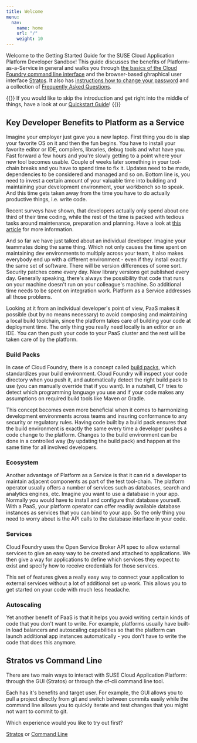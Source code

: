 ```yaml
---
title: Welcome
menu:
  nav:
    name: home
    url: "/"
    weight: 10
---
```


Welcome to the Getting Started Guide for the SUSE Cloud Application Platform Developer Sandbox! This guide discusses the benefits of Platform-as-a-Service in general and walks you through [the basics of the Cloud Foundry command line interface](/cli) and the browser-based ghraphical user interface [Stratos](/stratos). It also has [instructions how to change your password](/password) and a collection of [Frequently Asked Questions](/faq).

{{<callout>}}
If you would like to skip the introduction and get right into the middle of things, have a look at our [Quickstart Guide](/quickstart/)!
{{</callout>}}

## Key Developer Benefits to Platform as a Service

Imagine your employer just gave you a new laptop. First thing you do is slap your favorite OS on it and then the fun begins. You have to install your favorite editor or IDE, compilers, libraries, debug tools and what have you. Fast forward a few hours and you're slowly getting to a point where your new tool becomes usable. Couple of weeks later something in your tool-chain breaks and you have to spend time to fix it. Updates need to be made, dependencies to be considered and managed and so on. Bottom line is, you need to invest a certain amount of your valuable time into building and maintaining your development environment, your workbench so to speak. And this time gets taken away from the time you have to do actually productive things, i.e. write code. 

Recent surveys have shown, that developers actually only spend about one third of their time coding, while the rest of the time is packed with tedious tasks around maintenance, preparation and planning. Have a look at [this article](https://thenewstack.io/how-much-time-do-developers-spend-actually-writing-code/) for more information. 

And so far we have just talked about an individual developer. Imagine your teammates doing the same thing. Which not only causes the time spent on maintaining dev environments to multiply across your team, it also makes everybody end up with a different environment - even if they install exactly the same set of software. There will be version differences of some sort. Security patches come every day. New library versions get published every day. Generally speaking, there's always the possibility that code that runs on your machine doesn't run on your colleague's machine. So additional time needs to be spent on integration work. Platform as a Service addresses all those problems. 

Looking at it from an individual developer's point of view, PaaS makes it possible (but by no means necessary) to avoid composing and maintaining a local build toolchain, since the platform takes care of building your code at deployment time. The only thing you really need locally is an editor or an IDE. You can then push your code to your PaaS cluster and the rest will be taken care of by the platform. 

### Build Packs
In case of Cloud Foundry, there is a concept called [build packs](https://docs.cloudfoundry.org/buildpacks/), which standardizes your build environment. Cloud Foundry will inspect your code directory when you push it, and automatically detect the right build pack to use (you can manually override that if you want). In a nutshell, CF tries to detect which programming language you use and if your code makes any assumptions on required build tools like Maven or Gradle. 

This concept becomes even more beneficial when it comes to harmonizing development environments across teams and insuring conformance to any security or regulatory rules. Having code built by a build pack ensures that the build environment is exactly the same every time a developer pushes a code change to the platform. Changes to the build environment can be done in a controlled way (by updating the build pack) and happen at the same time for all involved developers. 


### Ecosystem

Another advantage of Platform as a Service is that it can rid a developer to maintain adjacent components as part of the test tool-chain. The platform operator usually offers a number of services such as databases, search and analytics engines, etc. Imagine you want to use a database in your app. Normally you would have to install and configure that database yourself. With a PaaS, your platform operator can offer readily available database instances as services that you can bind to your app. So the only thing you need to worry about is the API calls to the database interface in your code. 

### Services

Cloud Foundry uses the Open Service Broker API spec to allow external services to give an easy way to be created and attached to applications. We then give a way for applications to define which services they expect to exist and specify how to receive credentials for those services.

This set of features gives a really easy way to connect your application to external services without a lot of additional set up work. This allows you to get started on your code with much less headache.

### Autoscaling

Yet another benefit of PaaS is that it helps you avoid writing certain kinds of code that you don't want to write. For example, platforms usually have built-in load balancers and autoscaling capabilities so that the platform can launch additional app instances automatically - you don't have to write the code that does this anymore. 
  
## Stratos vs Command Line

There are two main ways to interact with SUSE Cloud Application Platform: through the GUI (Stratos) or through the cf-cli command line tool. 

Each has it's benefits and target user. For example, the GUI allows you to pull a project directly from git and switch between commits easily while the command line allows you to quickly iterate and test changes that you might not want to commit to git.

Which experience would you like to try out first?

[Stratos](/stratos/) or 
[Command Line](/cli/)
